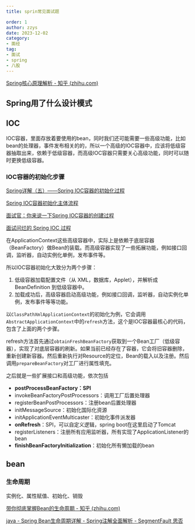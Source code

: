 ```yaml
---
title: sprin常见面试题

order: 1
author: zzys
date: 2023-12-02
category:
- 面经
tag:
- 面试
- spring
- 八股
---
```


[Spring核心原理解析 - 知乎 (zhihu.com)](https://zhuanlan.zhihu.com/p/156209283)

## Spring用了什么设计模式



## IOC

IOC容器，里面存放着要使用的bean，同时我们还可能需要一些高级功能，比如bean的处理器，事件发布相关的的，所以一个高级的IOC容器中，应该将低级容器抽取出来，依赖于低级容器，而高级IOC容器只需要关心高级功能，同时可以随时更换低级容器。

### IOC容器的初始化步骤

[Spring详解（五）——Spring IOC容器的初始化过程 ](https://www.cnblogs.com/tanghaorong/p/13497223.html)

[Spring IOC容器初始化主体流程](https://zhuanlan.zhihu.com/p/432896291)

[面试官：你来说一下Spring IOC容器的创建过程](https://zhuanlan.zhihu.com/p/593595408)

[面试问烂的 Spring IOC 过程](https://zhuanlan.zhihu.com/p/150860904)

在ApplicationContext这些高级容器中，实际上是依赖于底层容器（BeanFactory）做Bean的装载。而高级容器实现了一些拓展功能，例如接口回调，监听器，自动实例化单例，发布事件等。

所以IOC容器初始化大致分为两个步骤：

1. 低级容器加载配置文件（从 XML，数据库，Applet），并解析成 BeanDefinition 到低级容器中。
2. 加载成功后，高级容器启动高级功能，例如接口回调，监听器，自动实例化单例，发布事件等等功能。

以`ClassPathXmlApplicationContext`的初始化为例，它会调用`AbstractApplicationContext`中的`refresh`方法，这个是IOC容器最核心的代码，包含了上面的两个步骤。

refresh方法首先通过`obtainFreshBeanFactory`获取到一个Bean工厂（低级容器），实现了对底层容器的刷新。如果当前已经存在了容器，它会将旧容器删除，重新创建新容器。然后重新执行对Resource的定位，Bean的载入以及注册。然后调用`prepareBeanFactory`对工厂进行属性填充。

之后就是一些扩展接口和高级功能，依次包括

- **postProcessBeanFactory：SPI**
- invokeBeanFactoryPostProcessors：调用工厂后置处理器
- registerBeanPostProcessors：注册bean后置处理器
- initMessageSource：初始化国际化资源
- initApplicationEventMulticaster：初始化事件派发器
- **onRefresh**：SPI，可以自定义逻辑，spring boot在这里启动了Tomcat
- registerListeners：注册所有应用监听器，所有实现了ApplicationListener的bean
- **finishBeanFactoryInitialization**：初始化所有懒加载的bean

## bean

### 生命周期

实例化、属性赋值、初始化、销毁

[带你彻底掌握Bean的生命周期 - 知乎 (zhihu.com)](https://zhuanlan.zhihu.com/p/638361741)

[java - Spring Bean生命周期详解 - Spring注解全面解析 - SegmentFault 思否](https://segmentfault.com/a/1190000044064099)
